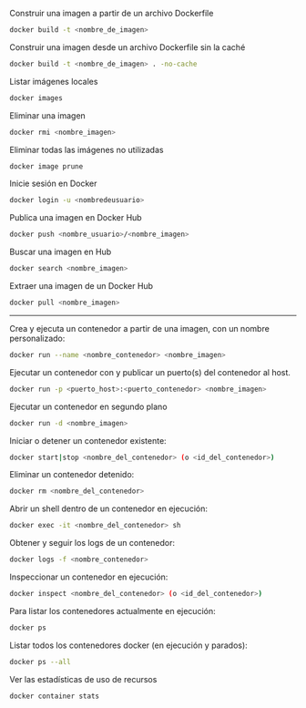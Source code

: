 

Construir una imagen a partir de un archivo Dockerfile

```bash
docker build -t <nombre_de_imagen>
```

Construir una imagen desde un archivo Dockerfile sin la caché

```bash
docker build -t <nombre_de_imagen> . -no-cache
```

Listar imágenes locales

```bash
docker images
```

Eliminar una imagen

```bash
docker rmi <nombre_imagen>
```

Eliminar todas las imágenes no utilizadas

```bash
docker image prune
```

Inicie sesión en Docker

```bash
docker login -u <nombredeusuario>
```

Publica una imagen en Docker Hub

```bash
docker push <nombre_usuario>/<nombre_imagen>
```

Buscar una imagen en Hub

```bash
docker search <nombre_imagen>
```

Extraer una imagen de un Docker Hub

```bash
docker pull <nombre_imagen>
```

---

Crea y ejecuta un contenedor a partir de una imagen, con un nombre personalizado:

```bash
docker run --name <nombre_contenedor> <nombre_imagen>
```

Ejecutar un contenedor con y publicar un puerto(s) del contenedor al host.

```bash
docker run -p <puerto_host>:<puerto_contenedor> <nombre_imagen>
```

Ejecutar un contenedor en segundo plano

```bash
docker run -d <nombre_imagen>
```

Iniciar o detener un contenedor existente:

```bash
docker start|stop <nombre_del_contenedor> (o <id_del_contenedor>)
```

Eliminar un contenedor detenido:

```bash
docker rm <nombre_del_contenedor>
```

Abrir un shell dentro de un contenedor en ejecución:

```bash
docker exec -it <nombre_del_contenedor> sh
```

Obtener y seguir los logs de un contenedor:

```bash
docker logs -f <nombre_contenedor>
```

Inspeccionar un contenedor en ejecución:

```bash
docker inspect <nombre_del_contenedor> (o <id_del_contenedor>)
```

Para listar los contenedores actualmente en ejecución:

```bash
docker ps
```

Listar todos los contenedores docker (en ejecución y parados):

```bash
docker ps --all
```

Ver las estadísticas de uso de recursos

```bash
docker container stats
```